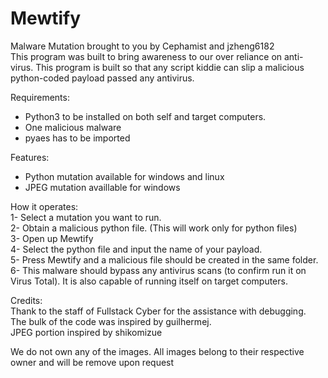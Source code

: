 # Mewtify
Malware Mutation brought to you by Cephamist and jzheng6182  
This program was built to bring awareness to our over reliance on anti-virus. This program is built so that any script kiddie can slip a malicious python-coded payload passed any antivirus.  

Requirements:  
- Python3 to be installed on both self and target computers.
- One malicious malware  
- pyaes has to be imported 
  
Features:  
- Python mutation available for windows and linux
- JPEG mutation availlable for windows
  
How it operates:  
1- Select a mutation you want to run.  
2- Obtain a malicious python file. (This will work only for python files)  
3- Open up Mewtify  
4- Select the python file and input the name of your payload.  
5- Press Mewtify and a malicious file should be created in the same folder.
6- This malware should bypass any antivirus scans (to confirm run it on Virus Total). It is also capable of running itself on target computers.  

Credits:  
Thank to the staff of Fullstack Cyber for the assistance with debugging.  
The bulk of the code was inspired by guilhermej.  
JPEG portion inspired by shikomizue

We do not own any of the images. All images belong to their respective owner and will be remove upon request
